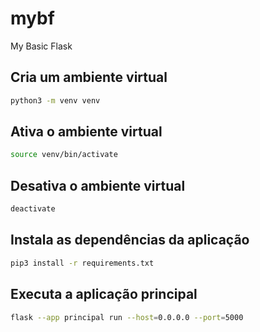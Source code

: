 # mybf
My Basic Flask

## Cria um ambiente virtual
```bash
python3 -m venv venv
```

## Ativa o ambiente virtual
```bash
source venv/bin/activate
```

## Desativa o ambiente virtual
```bash
deactivate
```

## Instala as dependências da aplicação
```bash
pip3 install -r requirements.txt
```

## Executa a aplicação principal
```bash
flask --app principal run --host=0.0.0.0 --port=5000
``````